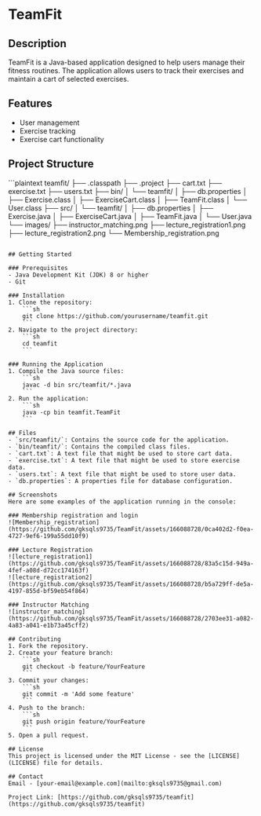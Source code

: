 # TeamFit

## Description
TeamFit is a Java-based application designed to help users manage their fitness routines. The application allows users to track their exercises and maintain a cart of selected exercises.

## Features
- User management
- Exercise tracking
- Exercise cart functionality

## Project Structure
\```plaintext
teamfit/
├── .classpath
├── .project
├── cart.txt
├── exercise.txt
├── users.txt
├── bin/
│   └── teamfit/
│       ├── db.properties
│       ├── Exercise.class
│       ├── ExerciseCart.class
│       ├── TeamFit.class
│       └── User.class
├── src/
│   └── teamfit/
│       ├── db.properties
│       ├── Exercise.java
│       ├── ExerciseCart.java
│       ├── TeamFit.java
│       └── User.java
└── images/
    ├── instructor_matching.png
    ├── lecture_registration1.png
    ├── lecture_registration2.png
    └── Membership_registration.png
```\

## Getting Started

### Prerequisites
- Java Development Kit (JDK) 8 or higher
- Git

### Installation
1. Clone the repository:
    ```sh
    git clone https://github.com/yourusername/teamfit.git
    ```
2. Navigate to the project directory:
    ```sh
    cd teamfit
    ```

### Running the Application
1. Compile the Java source files:
    ```sh
    javac -d bin src/teamfit/*.java
    ```
2. Run the application:
    ```sh
    java -cp bin teamfit.TeamFit
    ```

## Files
- `src/teamfit/`: Contains the source code for the application.
- `bin/teamfit/`: Contains the compiled class files.
- `cart.txt`: A text file that might be used to store cart data.
- `exercise.txt`: A text file that might be used to store exercise data.
- `users.txt`: A text file that might be used to store user data.
- `db.properties`: A properties file for database configuration.

## Screenshots
Here are some examples of the application running in the console:

### Membership registration and login
![Membership_registration](https://github.com/gksqls9735/TeamFit/assets/166088728/0ca402d2-f0ea-4727-9ef6-199a55dd10f9)

### Lecture Registration
![lecture_registration1](https://github.com/gksqls9735/TeamFit/assets/166088728/83a5c15d-949a-4fef-a08d-d72cc174163f)
![lecture_registration2](https://github.com/gksqls9735/TeamFit/assets/166088728/b5a729ff-de5a-4197-855d-bf59eb54f864)

### Instructor Matching
![instructor_matching](https://github.com/gksqls9735/TeamFit/assets/166088728/2703ee31-a082-4a83-a041-e1b73a45cff2)

## Contributing
1. Fork the repository.
2. Create your feature branch:
    ```sh
    git checkout -b feature/YourFeature
    ```
3. Commit your changes:
    ```sh
    git commit -m 'Add some feature'
    ```
4. Push to the branch:
    ```sh
    git push origin feature/YourFeature
    ```
5. Open a pull request.

## License
This project is licensed under the MIT License - see the [LICENSE](LICENSE) file for details.

## Contact
Email - [your-email@example.com](mailto:gksqls9735@gmail.com)

Project Link: [https://github.com/gksqls9735/teamfit](https://github.com/gksqls9735/teamfit)
